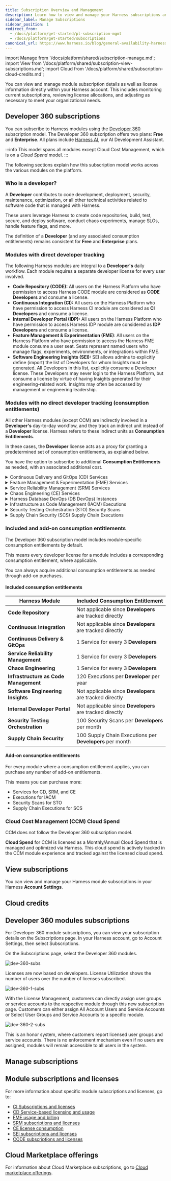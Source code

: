 ```yaml
---
title: Subscription Overview and Management
description: Learn how to view and manage your Harness subscriptions and licenses, including updates, usage tracking, and license details.
sidebar_label: Manage Subscriptions
sidebar_position: 1
redirect_from:
  - /docs/platform/get-started/pl-subscription-mgmt
  - /docs/platform/get-started/subscriptions
canonical_url: https://www.harness.io/blog/general-availability-harness-developer-hub-hdh
---
```


import Manage from '/docs/platform/shared/subscription-manage.md';
import View from '/docs/platform/shared/subscription-view-subscriptions.md';
import Cloud from '/docs/platform/shared/subscription-cloud-credits.md';

You can view and manage module subscription details as well as license information directly within your Harness account. This includes monitoring current subscriptions, reviewing license allocations, and adjusting as necessary to meet your organizational needs.

## Developer 360 subscriptions

You can subscribe to Harness modules using the [Developer 360](https://www.harness.io/pricing) subscription model. The Developer 360 subscription offers two plans: **Free** and **Enterprise**. All plans include [Harness AI](/docs/category/harness-ai), our AI Development Assistant.

:::info
This model spans all modules except Cloud Cost Management, which is on a *Cloud Spend* model.
:::

The following sections explain how this subscription model works across the various modules on the platform.

### Who is a developer?

A **Developer**  contributes to code development, deployment, security, maintenance, optimization, or all other technical activities related to software code that is managed with Harness.

These users leverage Harness to create code repositories, build, test, secure, and deploy software, conduct chaos experiments, manage SLOs, handle feature flags, and more.

The definition of a **Developer** (and any associated consumption entitlements) remains consistent for **Free** and **Enterprise** plans.

### Modules with direct developer tracking

The following Harness modules are integral to a **Developer's** daily workflow. Each module requires a separate developer license for every user involved.

- **Code Repository (CODE):** All users on the Harness Platform who have permission to access Harness CODE module are considered as **CODE Developers** and consume a license.
- **Continuous Integration (CI):** All users on the Harness Platform who have permission to access Harness CI module are considered as **CI Developers** and consume a license.
- **Internal Developer Portal (IDP):** All users on the Harness Platform who have permission to access Harness IDP module are considered as **IDP Developers** and consume a license.
- **Feature Management & Experimentation (FME)**: All users on the Harness Platform who have permission to access the Harness FME module consume a user seat. Seats represent named users who manage flags, experiments, environments, or integrations within FME.
- **Software Engineering Insights (SEI):** SEI allows admins to explicitly define (import) the list of Developers for whom Insights must be generated. All Developers in this list, explicitly consume a Developer license. These Developers may never login to the Harness Platform, but consume a license by virtue of having Insights generated for their engineering-related work. Insights may often be accessed by management or engineering leadership.


### Modules with no direct developer tracking (consumption entitlements)

All other Harness modules (except CCM) are indirectly involved in a **Developer's** day-to-day workflow, and they track an indirect unit instead of a **Developer** license. Harness refers to these indirect units as **Consumption Entitlements**.

In these cases, the **Developer** license acts as a proxy for granting a predetermined set of consumption entitlements, as explained below.

You have the option to subscribe to additional **Consumption Entitlements** as needed, with an associated additional cost.

<details>
<summary>Continuous Delivery and GitOps (CD) Services</summary>

CD deploys software services onto infrastructure platforms spanning traditional VMs, Kubernetes, public cloud platforms, serverless functions, and other custom deployment targets. A **Service** is an independent unit of software you track and manage through Harness CD and GitOps. This typically maps to:

- A service in Kubernetes.
- A containerized service on a cloud (such as AWS ECS, Azure ACS, or Google Container Engine).
- A VM in the traditional VM-based apps.
- Five serverless functions in serverless environments.

CD tracks **Service** license consumption instead of **Developers**. All **Service** licenses are tracked over a *last 30 days* active window. For more information about CD services and how they are tracked, go to [Service licensing for CD](https://developer.harness.io/docs/continuous-delivery/get-started/service-licensing-for-cd/).

</details>
<details>
<summary>Feature Management & Experimentation (FME) Services</summary>

Feature Management & Experimentation (FME) tracks license consumption using **Monthly Tracked Keys (MTKs)** and **User Seats**.

- Monthly Tracked Keys (MTKs) represent the number of unique traffic type identifiers (e.g. `anonymous`) evaluated by FME SDKs in a given month. This measures feature flag and experiment usage at scale. For example, if your app evaluates flags for 500,000 unique end users in September, that counts as 500,000 MTKs toward your subscription.
- User Seats represent the named users (team members) who log into Harness FME to manage flags, experiments, environments, or integrations. Each active user account with access to FME consumes one seat.

FME also enforces service limits for projects, environments, flags, segments, and more to ensure reliability. These limits are not billed, but can be raised by contacting [Harness Support](/docs/feature-management-experimentation/fme-support/).

</details>
<details>
<summary>Service Reliability Management (SRM) Services</summary>

SRM helps manage SLOs/SLIs for various services in an R&D organization. A **Service** is an independent unit of software you track & manage through Harness SRM. This typically maps to:

- A service in Kubernetes.
- A containerized service on a cloud (such as AWS ECS or Azure ACS or Google Container Engine).
- A VM in the traditional VM-based apps.
- Five serverless functions in serverless environments.

SRM tracks **Service** license consumption, instead of **Developers**. All Service licenses are tracked over a *last 30 days* active window.

</details>

<details>
<summary>Chaos Engineering (CE) Services</summary>

Chaos Engineering (CE) makes it easy to run chaos experiments across diverse services within an R&D organization, aimed at enhancing their resilience. A **Service** represents an autonomous software unit managed and tracked through Harness CE. This typically maps to:

- A service in Kubernetes.
- A containerized service on a cloud (such as AWS ECS, Azure ACS, or Google Container Engine).
- A VM in the traditional VM-based apps.
- Five serverless functions in serverless environments.

CE tracks **Service** license consumption, instead of **Developers**. All Service licenses are tracked over a *last 30 days* active window.

For more information about CE services and how they are tracked, go to [Service licensing for CE](https://developer.harness.io/docs/chaos-engineering/use-harness-ce/license-consumption/).

</details>

<details>
<summary>Harness Database DevOps (DB DevOps) Instances</summary>

Harness Database DevOps is a database lifecycle and deployment management module that licenses consumption on a **per Database Instance** basis under the dev360 model.  

Each provisioned DB Instance is considered a licensed unit and consumes one DB Instance entitlement; pricing scales with the number of deployed instances. Subscription details (plan type, subscribed instance limits, start & expiry dates, and live usage metrics) are available in **Account Settings → Subscriptions**. 

For purchases, add-ons, or assistance with renewal or sizing, contact the [Harness Sales Team](https://www.harness.io/company/contact-sales) or open a ticket via the [Harness Support Portal](https://support.harness.io).  

</details>

<details>
<summary>Infrastructure as Code Management (IACM) Executions</summary>

An IACM **Execution** is counted as every successful IACM stage execution that uses an Infrastructure Provider's `apply` command (such as `terraform apply`) and results in resource changes.

IACM tracks **Executions** license consumption, instead of **Developers**.

</details>

<details>
<summary>Security Testing Orchestration (STO) Security Scans</summary>

A **Security Scan** is defined as the execution of the Security Testing Orchestration (STO) step within a pipeline. This involves scanning a **Target** for security vulnerabilities. A target can be a repository, container image, configuration, or live application.

STO tracks **Security Scans** license consumption, instead of **Developers**. **Security Scans** are tracked over a *last 30 days* active window.

</details>

<details>
<summary>Supply Chain Security (SCS) Supply Chain Executions</summary>

A **Supply Chain Execution** is defined as the execution of the Supply Chain Security (SCS) step in a pipeline. Generating SBOMs, enforcing SBOM policies, generating SLSA provenance, or verifying SLSA provenance are all counted as unique SCS steps.

SCS tracks **Supply Chain Executions** license consumption, instead of **Developers**. **Supply Chain Executions** are tracked over a *last 30 days* active window.

</details>

### Included and add-on consumption entitlements

The Developer 360 subscription model includes module-specific consumption entitlements by default.

This means every developer license for a module includes a corresponding consumption entitlement, where applicable.

You can always acquire additional consumption entitlements as needed through add-on purchases.

#### Included consumption entitlements

| Harness Module | Included Consumption Entitlement |
|----------------|----------------------------------|
| **Code Repository** | Not applicable since **Developers** are tracked directly|
| **Continuous Integration** | Not applicable since **Developers** are tracked directly|
| **Continuous Delivery & GitOps** | 1 Service for every 3 **Developers** |
| **Service Reliability Management** | 1 Service for every 3 **Developers** |
| **Chaos Engineering** | 1 Service for every 3 **Developers** |
| **Infrastructure as Code Management** | 120 Executions per **Developer** per year|
| **Software Engineering Insights** | Not applicable since **Developers** are tracked directly |
| **Internal Developer Portal** | Not applicable since **Developers** are tracked directly|
| **Security Testing Orchestration** | 100 Security Scans per **Developers** per month |
| **Supply Chain Security** | 100 Supply Chain Executions per **Developers** per month|

#### Add-on consumption entitlements

For every module where a consumption entitlement applies, you can purchase any number of add-on entitlements.

This means you can purchase more:

- Services for CD, SRM, and CE
- Executions for IACM
- Security Scans for STO
- Supply Chain Executions for SCS

### Cloud Cost Management (CCM) Cloud Spend

CCM does not follow the Developer 360 subscription model.

**Cloud Spend** for CCM is licensed as a Monthly/Annual Cloud Spend that is managed and optimized via Harness. This cloud spend is actively tracked in the CCM module experience and tracked against the licensed cloud spend.

## View subscriptions

You can view and manage your Harness module subscriptions in your Harness **Account Settings**.

<View />

## Cloud credits

<Cloud />

## Developer 360 modules subscriptions

For Developer 360 module subscriptions, you can view your subscription details on the Subscriptions page. In your Harness account, go to Account Settings, then select Subscriptions.

On the Subscriptions page, select the Developer 360 modules.

![dev-360-subs](../static/dev-360.png)

Licenses are now based on developers. License Utilization shows the number of users over the number of licenses subscribed.

![dev-360-1-subs](../static/dev-360-1.png)

With the License Management, customers can directly assign user groups or service accounts to the respective module through this new subscription page. Customers can either assign All Account Users and Service Accounts or Select User Groups and Service Accounts to a specific module.

![dev-360-2-subs](../static/dev-360-2.png)

This is an honor system, where customers report licensed user groups and service accounts. There is no enforcement mechanism even if no users are assigned, modules will remain accessible to all users in the system.

## Manage subscriptions

<Manage />

## Module subscriptions and licenses

For more information about specific module subscriptions and licenses, go to:

- [CI Subscriptions and licenses](/docs/continuous-integration/get-started/ci-subscription-mgmt/)
- [CD Service-based licensing and usage](/docs/continuous-delivery/get-started/service-licensing-for-cd)
- [FME usage and billing](/docs/feature-management-experimentation/management-and-administration/account-usage)
- [SRM subscriptions and licenses](/docs/service-reliability-management/get-started/srm-subscription-licensing)
- [CE license consumption](/docs/chaos-engineering/guides/license-consumption)
- [SEI subscriptions and licenses](/docs/software-engineering-insights/harness-sei/get-started/sei-subscription-and-licensing)
- [CODE subscriptions and licenses](/docs/code-repository/get-started/cr-subscription-mgmt)

## Cloud Marketplace offerings

For information about Cloud Marketplace subscriptions, go to [Cloud marketplace offerings](/docs/category/cloud-marketplace).
